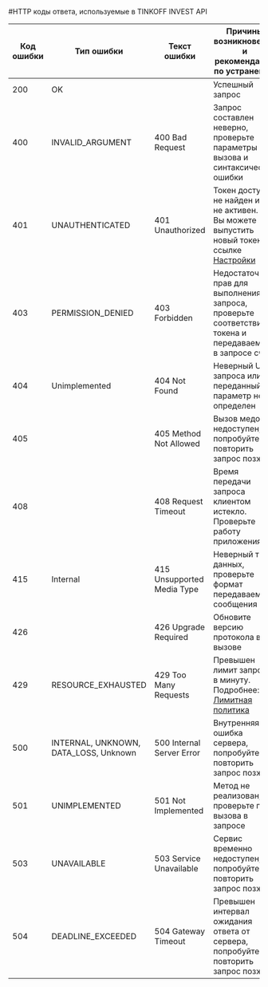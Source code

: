 #HTTP коды ответа, используемые в TINKOFF INVEST API
 
|Код ошибки|Тип ошибки|Текст ошибки|Причины возникновения и </br> рекомендации по устранению|
|---|---|---|---|
200| OK | | Успешный запрос |
400|INVALID_ARGUMENT| 400 Bad Request|Запрос составлен неверно, проверьте параметры вызова и синтаксические ошибки|
401|UNAUTHENTICATED| 401 Unauthorized|Токен доступа не найден или не активен.</br>Вы можете выпустить новый токен по ссылке [Настройки](https://www.tinkoff.ru/invest/settings/)|
403|PERMISSION_DENIED| 403 Forbidden|Недостаточно прав для выполнения запроса, проверьте соответствие токена и передаваемого в запросе счета|
404|Unimplemented| 404 Not Found |Неверный URL запроса или переданный параметр не определен|
405| |405 Method Not Allowed| Вызов медота недоступен, попробуйте повторить запрос позже|
408| |408 Request Timeout|Время передачи запроса клиентом истекло. Проверьте работу приложения|
415|Internal|415 Unsupported Media Type| Неверный тип данных, проверьте формат передаваемого сообщения |
426| |426 Upgrade Required|Обновите версию протокола в вызове|
429|RESOURCE_EXHAUSTED|429 Too Many Requests|Превышен лимит запросов в минуту. Подробнее: [Лимитная политика](https://russianinvestments.github.io/investAPI/limits/)|
500|INTERNAL, UNKNOWN, DATA_LOSS, Unknown|500 Internal Server Error|Внутренняя ошибка сервера, попробуйте повторить запрос позже|
501|UNIMPLEMENTED|501 Not Implemented|Метод не реализован, проверьте путь вызова в запросе|
503|UNAVAILABLE|503 Service Unavailable|Сервис временно недоступен, попробуйте повторить запрос позже|
504|DEADLINE_EXCEEDED|504 Gateway Timeout|Превышен интервал ожидания ответа от сервера, попробуйте повторить запрос позже|